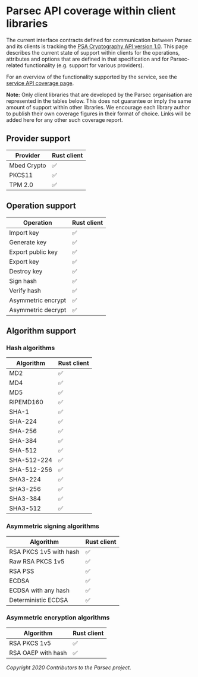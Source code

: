 # Parsec API coverage within client libraries

The current interface contracts defined for communication between Parsec and its clients is tracking
the [PSA Cryptography API version
1.0](https://developer.arm.com/architectures/security-architectures/platform-security-architecture/documentation).
This page describes the current state of support within clients for the operations, attributes and
options that are defined in that specification and for Parsec-related functionality (e.g. support
for various providers).

For an overview of the functionality supported by the service, see the [service API coverage
page](service_api_coverage.md).

**Note:** Only client libraries that are developed by the Parsec organisation are represented in the
tables below. This does not guarantee or imply the same amount of support within other libraries. We
encourage each library author to publish their own coverage figures in their format of choice. Links
will be added here for any other such coverage report.

## Provider support

| Provider    | Rust client |
|-------------|-------------|
| Mbed Crypto | ✅         |
| PKCS11      | ✅         |
| TPM 2.0     | ✅         |

## Operation support

| Operation          | Rust client |
|--------------------|-------------|
| Import key         | ✅         |
| Generate key       | ✅         |
| Export public key  | ✅         |
| Export key         | ✅         |
| Destroy key        | ✅         |
| Sign hash          | ✅         |
| Verify hash        | ✅         |
| Asymmetric encrypt | ✅         |
| Asymmetric decrypt | ✅         |

## Algorithm support

### Hash algorithms

| Algorithm   | Rust client |
|-------------|-------------|
| MD2         | ✅         |
| MD4         | ✅         |
| MD5         | ✅         |
| RIPEMD160   | ✅         |
| SHA-1       | ✅         |
| SHA-224     | ✅         |
| SHA-256     | ✅         |
| SHA-384     | ✅         |
| SHA-512     | ✅         |
| SHA-512-224 | ✅         |
| SHA-512-256 | ✅         |
| SHA3-224    | ✅         |
| SHA3-256    | ✅         |
| SHA3-384    | ✅         |
| SHA3-512    | ✅         |

### Asymmetric signing algorithms

| Algorithm              | Rust client |
|------------------------|-------------|
| RSA PKCS 1v5 with hash | ✅         |
| Raw RSA PKCS 1v5       | ✅         |
| RSA PSS                | ✅         |
| ECDSA                  | ✅         |
| ECDSA with any hash    | ✅         |
| Deterministic ECDSA    | ✅         |

### Asymmetric encryption algorithms

| Algorithm          | Rust client |
|--------------------|-------------|
| RSA PKCS 1v5       | ✅         |
| RSA OAEP with hash | ✅         |

*Copyright 2020 Contributors to the Parsec project.*
